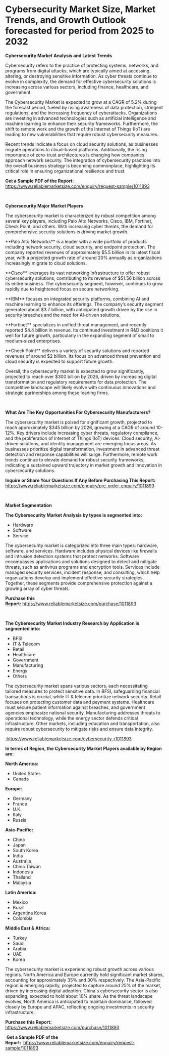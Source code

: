 <p><h1>Cybersecurity Market Size, Market Trends, and Growth Outlook forecasted for period from 2025 to 2032</h1></p><p><strong>Cybersecurity Market Analysis and Latest Trends</strong></p>
<p><p>Cybersecurity refers to the practice of protecting systems, networks, and programs from digital attacks, which are typically aimed at accessing, altering, or destroying sensitive information. As cyber threats continue to evolve in complexity, the demand for effective cybersecurity solutions is increasing across various sectors, including finance, healthcare, and government.</p><p>The Cybersecurity Market is expected to grow at a CAGR of 5.2% during the forecast period, fueled by rising awareness of data protection, stringent regulations, and the increasing frequency of cyberattacks. Organizations are investing in advanced technologies such as artificial intelligence and machine learning to enhance their security frameworks. Furthermore, the shift to remote work and the growth of the Internet of Things (IoT) are leading to new vulnerabilities that require robust cybersecurity measures.</p><p>Recent trends indicate a focus on cloud security solutions, as businesses migrate operations to cloud-based platforms. Additionally, the rising importance of zero-trust architectures is changing how companies approach network security. The integration of cybersecurity practices into the overall business strategy is becoming commonplace, highlighting its critical role in ensuring organizational resilience and trust.</p></p>
<p><strong>Get a Sample PDF of the Report:&nbsp;</strong> <a href="https://www.reliablemarketsize.com/enquiry/request-sample/1011893?utm_campaign=3064&utm_medium=2&utm_source=Github&utm_content=ia&utm_term=17042025&utm_id=cybersecurity">https://www.reliablemarketsize.com/enquiry/request-sample/1011893</a></p>
<p>&nbsp;</p>
<p><strong>Cybersecurity Major Market Players</strong></p>
<p><p>The cybersecurity market is characterized by robust competition among several key players, including Palo Alto Networks, Cisco, IBM, Fortinet, Check Point, and others. With increasing cyber threats, the demand for comprehensive security solutions is driving market growth.</p><p>**Palo Alto Networks** is a leader with a wide portfolio of products including network security, cloud security, and endpoint protection. The company reported revenues of approximately $5.5 billion in its latest fiscal year, with a projected growth rate of around 20% annually as organizations increasingly migrate to cloud solutions.</p><p>**Cisco** leverages its vast networking infrastructure to offer robust cybersecurity solutions, contributing to its revenue of $51.56 billion across its entire business. The cybersecurity segment, however, continues to grow rapidly due to heightened focus on secure networking.</p><p>**IBM** focuses on integrated security platforms, combining AI and machine learning to enhance its offerings. The company’s security segment generated about $3.7 billion, with anticipated growth driven by the rise in security breaches and the need for AI-driven solutions.</p><p>**Fortinet** specializes in unified threat management, and recently reported $4.4 billion in revenue. Its continued investment in R&D positions it well for future growth, particularly in the expanding segment of small to medium-sized enterprises.</p><p>**Check Point** delivers a variety of security solutions and reported revenues of around $2 billion. Its focus on advanced threat prevention and cloud security is expected to support future growth.</p><p>Overall, the cybersecurity market is expected to grow significantly, projected to reach over $300 billion by 2026, driven by increasing digital transformation and regulatory requirements for data protection. The competitive landscape will likely evolve with continuous innovations and strategic partnerships among these leading firms.</p></p>
<p>&nbsp;</p>
<p><strong>What Are The Key Opportunities For Cybersecurity Manufacturers?</strong></p>
<p><p>The cybersecurity market is poised for significant growth, projected to reach approximately $345 billion by 2026, growing at a CAGR of around 10-12%. Key drivers include increasing cyber threats, regulatory compliance, and the proliferation of Internet of Things (IoT) devices. Cloud security, AI-driven solutions, and identity management are emerging focus areas. As businesses prioritize digital transformation, investment in advanced threat detection and response capabilities will surge. Furthermore, remote work trends continue to elevate demand for robust security frameworks, indicating a sustained upward trajectory in market growth and innovation in cybersecurity solutions.</p></p>
<p><strong>Inquire or Share Your Questions If Any Before Purchasing This Report:</strong> <a href="https://www.reliablemarketsize.com/enquiry/pre-order-enquiry/1011893?utm_campaign=3064&utm_medium=2&utm_source=Github&utm_content=ia&utm_term=17042025&utm_id=cybersecurity">https://www.reliablemarketsize.com/enquiry/pre-order-enquiry/1011893</a></p>
<p>&nbsp;</p>
<p><strong>Market Segmentation</strong></p>
<p><strong>The Cybersecurity Market Analysis by types is segmented into:</strong></p>
<p><ul><li>Hardware</li><li>Software</li><li>Service</li></ul></p>
<p><p>The cybersecurity market is categorized into three main types: hardware, software, and services. Hardware includes physical devices like firewalls and intrusion detection systems that protect networks. Software encompasses applications and solutions designed to detect and mitigate threats, such as antivirus programs and encryption tools. Services include managed security services, incident response, and consulting, which help organizations develop and implement effective security strategies. Together, these segments provide comprehensive protection against a growing array of cyber threats.</p></p>
<p><strong>Purchase this Report:&nbsp;</strong><a href="https://www.reliablemarketsize.com/purchase/1011893?utm_campaign=3064&utm_medium=2&utm_source=Github&utm_content=ia&utm_term=17042025&utm_id=cybersecurity">https://www.reliablemarketsize.com/purchase/1011893</a></p>
<p>&nbsp;</p>
<p><strong>The Cybersecurity Market Industry Research by Application is segmented into:</strong></p>
<p><ul><li>BFSI</li><li>IT & Telecom</li><li>Retail</li><li>Healthcare</li><li>Government</li><li>Manufacturing</li><li>Energy</li><li>Others</li></ul></p>
<p><p>The cybersecurity market spans various sectors, each necessitating tailored measures to protect sensitive data. In BFSI, safeguarding financial transactions is crucial, while IT & telecom prioritize network security. Retail focuses on protecting customer data and payment systems. Healthcare must secure patient information against breaches, and government agencies emphasize national security. Manufacturing addresses threats to operational technology, while the energy sector defends critical infrastructure. Other markets, including education and transportation, also require robust cybersecurity to mitigate risks and ensure data integrity.</p></p>
<p><a href="https://www.reliablemarketsize.com/cybersecurity-r1011893?utm_campaign=3064&utm_medium=2&utm_source=Github&utm_content=ia&utm_term=17042025&utm_id=cybersecurity">&nbsp;https://www.reliablemarketsize.com/cybersecurity-r1011893</a></p>
<p><strong>In terms of Region, the Cybersecurity Market Players available by Region are:</strong></p>
<p>
    <p> <strong> North America: </strong>
        <ul>
            <li>United States</li>
            <li>Canada</li>
        </ul>
        </p> 
    <p> <strong> Europe: </strong>
        <ul>
            <li>Germany</li>
            <li>France</li>
            <li>U.K.</li>
            <li>Italy</li>
            <li>Russia</li>
        </ul>
        </p> 
    <p> <strong> Asia-Pacific: </strong>
        <ul>
            <li>China</li>
            <li>Japan</li>
            <li>South Korea</li>
            <li>India</li>
            <li>Australia</li>
            <li>China Taiwan</li>
            <li>Indonesia</li>
            <li>Thailand</li>
            <li>Malaysia</li>
        </ul>
        </p> 
    <p> <strong> Latin America: </strong>
        <ul>
            <li>Mexico</li>
            <li>Brazil</li>
            <li>Argentina Korea</li>
            <li>Colombia</li>
        </ul>
        </p> 
    <p> <strong> Middle East & Africa: </strong>
        <ul>
            <li>Turkey</li>
            <li>Saudi</li>
            <li>Arabia</li>
            <li>UAE</li>
            <li>Korea</li>
        </ul>
    </p>
    </p>
<p><p>The cybersecurity market is experiencing robust growth across various regions. North America and Europe currently hold significant market shares, accounting for approximately 35% and 30% respectively. The Asia-Pacific region is emerging rapidly, projected to capture around 25% of the market, driven by increasing digital adoption. China's cybersecurity sector is also expanding, expected to hold about 10% share. As the threat landscape evolves, North America is anticipated to maintain dominance, followed closely by Europe and APAC, reflecting ongoing investments in security infrastructure.</p></p>
<p><strong>Purchase this Report: </strong><a href="https://www.reliablemarketsize.com/purchase/1011893?utm_campaign=3064&utm_medium=2&utm_source=Github&utm_content=ia&utm_term=17042025&utm_id=cybersecurity">https://www.reliablemarketsize.com/purchase/1011893</a></p>
<p>&nbsp;<strong>Get a Sample PDF of the Report:&nbsp;&nbsp;</strong><a href="https://www.reliablemarketsize.com/enquiry/request-sample/1011893?utm_campaign=3064&utm_medium=2&utm_source=Github&utm_content=ia&utm_term=17042025&utm_id=cybersecurity">https://www.reliablemarketsize.com/enquiry/request-sample/1011893</a></p>
<p><strong></strong></p>
<p><p></p><p></p><p></p></p>